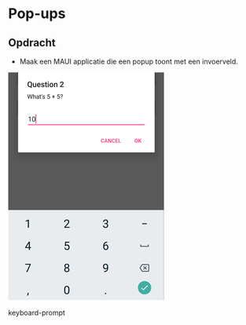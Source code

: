 # Pop-ups

## Opdracht

- Maak een MAUI applicatie die een popup toont met een invoerveld.

![keyboard-prompt](assets/keyboard-prompt.png)

keyboard-prompt
